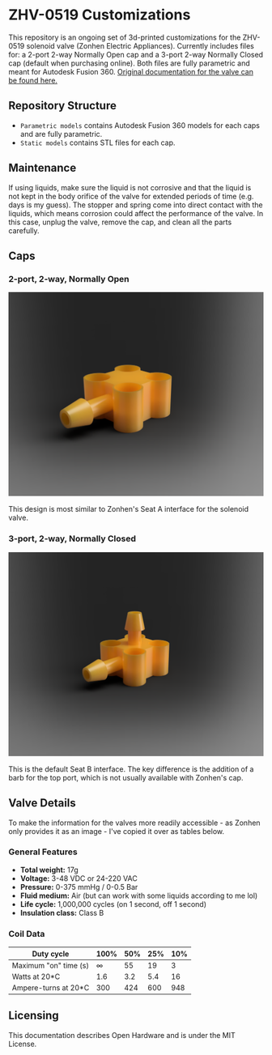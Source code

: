 # ZHV-0519 Customizations
This repository is an ongoing set of 3d-printed customizations for the ZHV-0519 solenoid valve (Zonhen Electric Appliances). Currently includes files for: a 2-port 2-way Normally Open cap and a 3-port 2-way Normally Closed cap (default when purchasing online). Both files are fully parametric and meant for Autodesk Fusion 360. [Original documentation for the valve can be found here.](http://www.zonhen.com/solenoid/ZHV-0519-en.html) 

## Repository Structure

* `Parametric models` contains Autodesk Fusion 360 models for each caps and are fully parametric.
* `Static models` contains STL files for each cap.

## Maintenance

If using liquids, make sure the liquid is not corrosive and that the liquid is not kept in the body orifice of the valve for extended periods of time (e.g. days is my guess). The stopper and spring come into direct contact with the liquids, which means corrosion could affect the performance of the valve. In this case, unplug the valve, remove the cap, and clean all the parts carefully.

## Caps

### 2-port, 2-way, Normally Open

![2P2W_NO_Cap](https://github.com/jasxflowers/ZHV-0519-Customs/blob/master/Images/2P2W_NO_Cap.png)

This design is most similar to Zonhen's Seat A interface for the solenoid valve. 

### 3-port, 2-way, Normally Closed

![3P2W_Cap](https://github.com/jasxflowers/ZHV-0519-Customs/blob/master/Images/3P2W_Cap.PNG)

This is the default Seat B interface. The key difference is the addition of a barb for the top port, which is not usually available with Zonhen's cap.

## Valve Details

To make the information for the valves more readily accessible - as Zonhen only provides it as an image - I've copied it over as tables below.

### General Features

* **Total weight:** 17g
* **Voltage:** 3-48 VDC or 24-220 VAC
* **Pressure:** 0-375 mmHg / 0-0.5 Bar
* **Fluid medium:** Air (but can work with some liquids according to me lol)
* **Life cycle:** 1,000,000 cycles (on 1 second, off 1 second)
* **Insulation class:** Class B

### Coil Data

| Duty cycle            | 100% | 50%  | 25%  | 10%  |
| --------------------- | ---- | ---- | ---- | ---- |
| Maximum "on" time (s) | ∞    | 55   | 19   | 3    |
| Watts at 20*C         | 1.6  | 3.2  | 5.4  | 16   |
| Ampere-turns at 20*C  | 300  | 424  | 600  | 948  |



## Licensing

This documentation describes Open Hardware and is under the MIT License.
